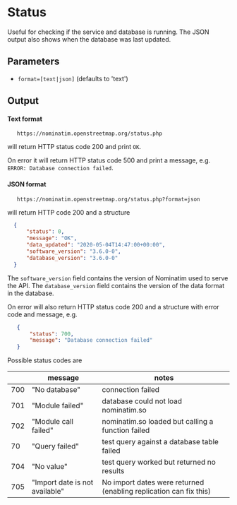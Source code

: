 # Status

Useful for checking if the service and database is running. The JSON output also shows
when the database was last updated.

## Parameters

* `format=[text|json]` (defaults to 'text')


## Output

#### Text format

```
   https://nominatim.openstreetmap.org/status.php
```

will return HTTP status code 200 and print `OK`.

On error it will return HTTP status code 500 and print a message, e.g.
`ERROR: Database connection failed`.



#### JSON format

```
   https://nominatim.openstreetmap.org/status.php?format=json
```

will return HTTP code 200 and a structure

```json
  {
      "status": 0,
      "message": "OK",
      "data_updated": "2020-05-04T14:47:00+00:00",
      "software_version": "3.6.0-0",
      "database_version": "3.6.0-0"
  }
```

The `software_version` field contains the version of Nominatim used to serve
the API. The `database_version` field contains the version of the data format
in the database.

On error will also return HTTP status code 200 and a structure with error
code and message, e.g.

```json
   {
       "status": 700,
       "message": "Database connection failed"
   }
```

Possible status codes are

  |    | message          | notes                                             |
   |------------------|----------------------|---------------------------------------------------|
   | 700 | "No database"    | connection failed                                 |
   | 701 | "Module failed"  | database could not load nominatim.so              |
   | 702 | "Module call failed" | nominatim.so loaded but calling a function failed |
   | 70 | "Query failed"   | test query against a database table failed        |
   | 704 | "No value"       | test query worked but returned no results         |
   | 705 | "Import date is not available"           | No import dates were returned (enabling replication can fix this)         |
